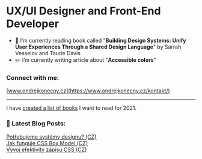 # UX/UI Designer and Front-End Developer

- 📖  I’m currently reading book called "**Building Design Systems: Unify User Experiences Through a Shared Design Language**" by Sarrah Vesselov and Taurie Davis
- ✏️  I’m currently writing article about "**Accessible colors**"


### Connect with me:

[www.ondrejkonecny.cz](https://www.ondrejkonecny.cz/kontakt/)


---
I have [created a list of books](https://github.com/ondrejko/ondrejko/blob/main/books.md) I want to read for 2021.
### 📕 Latest Blog Posts:
[Potřebujeme systémy designu? (CZ)](https://www.ondrejkonecny.cz/blog/potrebujeme-systemy-designu/) <br>
[Jak funguje CSS Box Model (CZ)](https://frontend.garden/jak-funguje-css-box-model/) <br>
[Vývoj efektivity zápisu CSS (CZ)](https://medium.com/@ondrej.konecny/efektivn%C3%AD-stylov%C3%A1n%C3%AD-od-html-element%C5%AF-po-styled-components-be9198308904)

